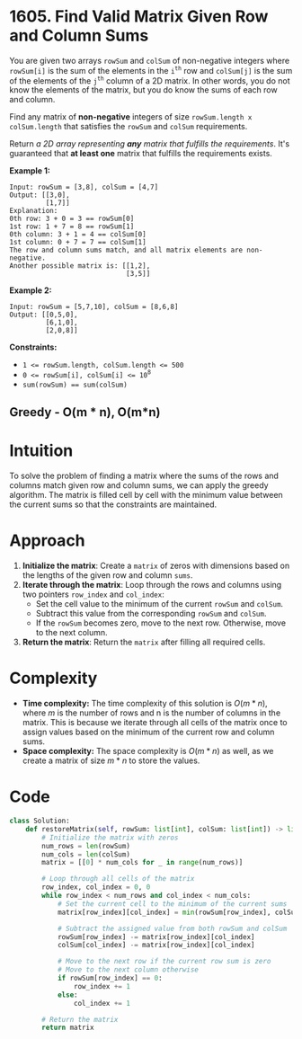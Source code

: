 # 1605. Find Valid Matrix Given Row and Column Sums

You are given two arrays `rowSum` and `colSum` of non-negative integers
where `rowSum[i]` is the sum of the elements in the `i`<sup>`th`</sup>
row and `colSum[j]` is the sum of the elements of the `j`<sup>`th`</sup>
column of a 2D matrix. In other words, you do not know the elements of
the matrix, but you do know the sums of each row and column.

Find any matrix of **non-negative** integers of size
`rowSum.length x colSum.length` that satisfies the `rowSum` and `colSum`
requirements.

Return *a 2D array representing **any** matrix that fulfills the
requirements*. It's guaranteed that **at least one** matrix that
fulfills the requirements exists.

**Example 1:**

    Input: rowSum = [3,8], colSum = [4,7]
    Output: [[3,0],
             [1,7]]
    Explanation: 
    0th row: 3 + 0 = 3 == rowSum[0]
    1st row: 1 + 7 = 8 == rowSum[1]
    0th column: 3 + 1 = 4 == colSum[0]
    1st column: 0 + 7 = 7 == colSum[1]
    The row and column sums match, and all matrix elements are non-negative.
    Another possible matrix is: [[1,2],
                                 [3,5]]

**Example 2:**

    Input: rowSum = [5,7,10], colSum = [8,6,8]
    Output: [[0,5,0],
             [6,1,0],
             [2,0,8]]

**Constraints:**

- `1 <= rowSum.length, colSum.length <= 500`
- `0 <= rowSum[i], colSum[i] <= 10`<sup>`8`</sup>
- `sum(rowSum) == sum(colSum)`

## Greedy -  O(m * n), O(m*n)

# Intuition
To solve the problem of finding a matrix where the sums of the rows and columns match given row and column sums, we can apply the greedy algorithm. The matrix is filled cell by cell with the minimum value between the current sums so that the constraints are maintained.

# Approach
1. **Initialize the matrix**: Create a `matrix` of zeros with dimensions based on the lengths of the given row and column `sums`.
2. **Iterate through the matrix**: Loop through the rows and columns using two pointers `row_index` and `col_index`:
    - Set the cell value to the minimum of the current `rowSum` and `colSum`.
    - Subtract this value from the corresponding `rowSum` and `colSum`.
    - If the `rowSum` becomes zero, move to the next row. Otherwise, move to the next column.
3. **Return the matrix**: Return the `matrix` after filling all required cells.

# Complexity
- **Time complexity:** The time complexity of this solution is $O(m * n)$, where $m$ is the number of rows and n is the number of columns in the matrix. This is because we iterate through all cells of the matrix once to assign values based on the minimum of the current row and column sums.
- **Space complexity:** The space complexity is $O( m * n)$ as well, as we create a matrix of size $m * n$ to store the values.

# Code
```python
class Solution:
    def restoreMatrix(self, rowSum: list[int], colSum: list[int]) -> list[list[int]]:
        # Initialize the matrix with zeros
        num_rows = len(rowSum)
        num_cols = len(colSum)
        matrix = [[0] * num_cols for _ in range(num_rows)]

        # Loop through all cells of the matrix
        row_index, col_index = 0, 0
        while row_index < num_rows and col_index < num_cols:
            # Set the current cell to the minimum of the current sums
            matrix[row_index][col_index] = min(rowSum[row_index], colSum[col_index])

            # Subtract the assigned value from both rowSum and colSum
            rowSum[row_index] -= matrix[row_index][col_index]
            colSum[col_index] -= matrix[row_index][col_index]

            # Move to the next row if the current row sum is zero
            # Move to the next column otherwise
            if rowSum[row_index] == 0:
                row_index += 1
            else:
                col_index += 1

        # Return the matrix
        return matrix
```
